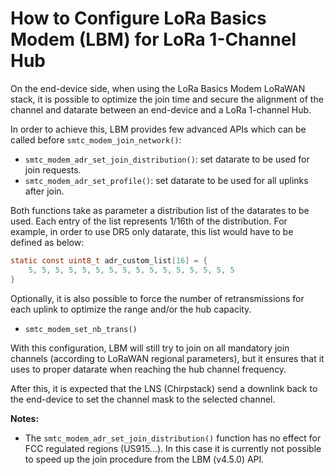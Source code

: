 # How to Configure LoRa Basics Modem (LBM) for LoRa 1-Channel Hub

On the end-device side, when using the LoRa Basics Modem LoRaWAN stack, it is possible to optimize the join time and secure the alignment of the channel and datarate between an end-device and a LoRa 1-channel Hub.

In order to achieve this, LBM provides few advanced APIs which can be called before `smtc_modem_join_network()`:

* `smtc_modem_adr_set_join_distribution()`: set datarate to be used for join requests.
* `smtc_modem_adr_set_profile()`: set datarate to be used for all uplinks after join.

Both functions take as parameter a distribution list of the datarates to be used. Each entry of the list represents
1/16th of the distribution.
For example, in order to use DR5 only datarate, this list would have to be defined as below:

```c
static const uint8_t adr_custom_list[16] = {
    5, 5, 5, 5, 5, 5, 5, 5, 5, 5, 5, 5, 5, 5, 5, 5
}
```

Optionally, it is also possible to force the number of retransmissions for each uplink to optimize the range and/or the hub capacity.

* `smtc_modem_set_nb_trans()`

With this configuration, LBM will still try to join on all mandatory join channels (according to LoRaWAN regional parameters), but it ensures that it uses to proper datarate when reaching the hub channel frequency.

After this, it is expected that the LNS (Chirpstack) send a downlink back to the end-device to set the channel mask to the selected channel.

**Notes:**

* The `smtc_modem_adr_set_join_distribution()` function has no effect for FCC regulated regions (US915...). In this case it is currently not possible to speed up the join procedure from the LBM (v4.5.0) API.
